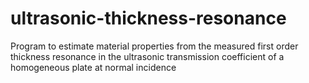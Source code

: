 ultrasonic-thickness-resonance
==============================

Program to estimate material properties from the measured first order thickness resonance in the ultrasonic transmission coefficient of a homogeneous plate at normal incidence
